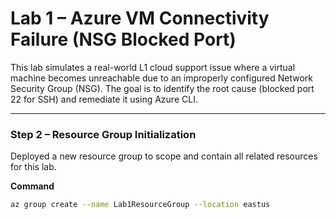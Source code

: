 # Lab 1 – Azure VM Connectivity Failure (NSG Blocked Port)

This lab simulates a real-world L1 cloud support issue where a virtual machine becomes unreachable due to an improperly configured Network Security Group (NSG). The goal is to identify the root cause (blocked port 22 for SSH) and remediate it using Azure CLI.

---

### Step 2 – Resource Group Initialization

Deployed a new resource group to scope and contain all related resources for this lab.

**Command**
```bash
az group create --name Lab1ResourceGroup --location eastus
